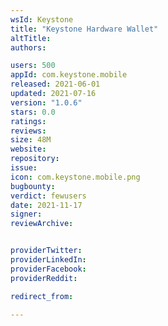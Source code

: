 ```yaml
---
wsId: Keystone
title: "Keystone Hardware Wallet"
altTitle: 
authors:

users: 500
appId: com.keystone.mobile
released: 2021-06-01
updated: 2021-07-16
version: "1.0.6"
stars: 0.0
ratings: 
reviews: 
size: 48M
website: 
repository: 
issue: 
icon: com.keystone.mobile.png
bugbounty: 
verdict: fewusers
date: 2021-11-17
signer: 
reviewArchive:


providerTwitter: 
providerLinkedIn: 
providerFacebook: 
providerReddit: 

redirect_from:

---
```




